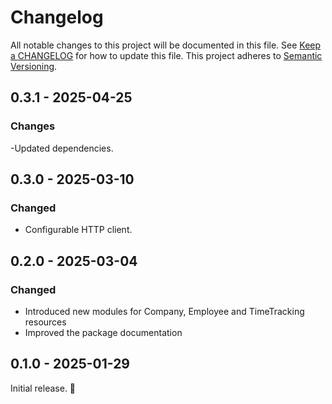 # Changelog

All notable changes to this project will be documented in this file. See [Keep a
CHANGELOG](http://keepachangelog.com/) for how to update this file. This project
adheres to [Semantic Versioning](http://semver.org/).

<!-- %% CHANGELOG_ENTRIES %% -->

## 0.3.1 - 2025-04-25

### Changes
-Updated dependencies.


## 0.3.0 - 2025-03-10

### Changed
- Configurable HTTP client.


## 0.2.0 - 2025-03-04

### Changed
- Introduced new modules for Company, Employee and TimeTracking resources
- Improved the package documentation


## 0.1.0 - 2025-01-29

Initial release. :rocket:

